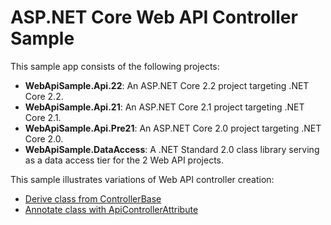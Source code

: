 # ASP.NET Core Web API Controller Sample

This sample app consists of the following projects:

- **WebApiSample.Api.22**: An ASP.NET Core 2.2 project targeting .NET Core 2.2.
- **WebApiSample.Api.21**: An ASP.NET Core 2.1 project targeting .NET Core 2.1.
- **WebApiSample.Api.Pre21**: An ASP.NET Core 2.0 project targeting .NET Core 2.0.
- **WebApiSample.DataAccess**: A .NET Standard 2.0 class library serving as a data access tier for the 2 Web API projects.

This sample illustrates variations of Web API controller creation:

- [Derive class from ControllerBase](https://docs.microsoft.com/aspnet/core/web-api#derive-class-from-controllerbase)
- [Annotate class with ApiControllerAttribute](https://docs.microsoft.com/aspnet/core/web-api#annotate-class-with-apicontrollerattribute)
